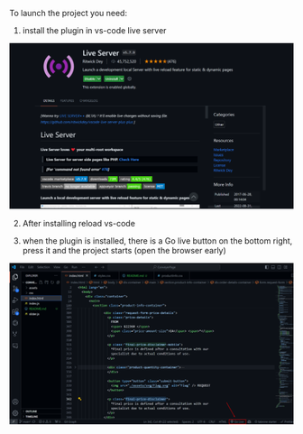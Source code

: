 To launch the project you need:

1. install the plugin in vs-code live server

![alt text](./assets/LiveServer.png)

2. After installing reload vs-code

3. when the plugin is installed, there is a Go live button on the bottom right, press it and the project starts (open the browser early)

![alt text](./assets/readme.png)
